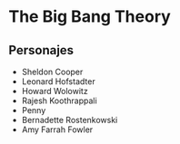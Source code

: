 # The Big Bang Theory

## Personajes

- Sheldon Cooper
- Leonard Hofstadter
- Howard Wolowitz
- Rajesh Koothrappali
- Penny
- Bernadette Rostenkowski
- Amy Farrah Fowler